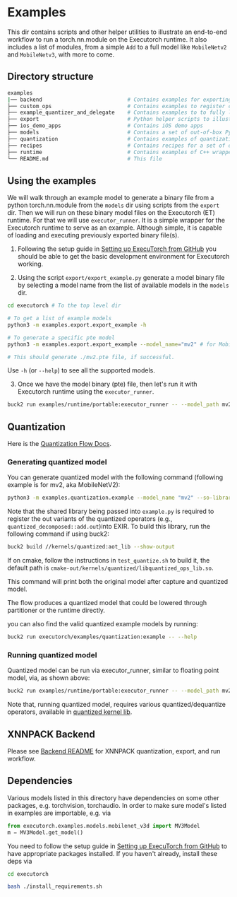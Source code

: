 # Examples

This dir contains scripts and other helper utilities to illustrate an end-to-end workflow to run a torch.nn.module on the Executorch runtime.
It also includes a list of modules, from a simple `Add` to a full model like `MobileNetv2` and `MobileNetv3`, with more to come.


## Directory structure
```bash
examples
|── backend                           # Contains examples for exporting delegate models and running them using custom executor runners
├── custom_ops                        # Contains examples to register custom operators into PyTorch as well as register its kernels into Executorch runtime
├── example_quantizer_and_delegate    # Contains examples to to fully lowered a MobileNetV2 model to the example backend with an example quantizer
├── export                            # Python helper scripts to illustrate export workflow
├── ios_demo_apps                     # Contains iOS demo apps
├── models                            # Contains a set of out-of-box PyTorch models
├── quantization                      # Contains examples of quantization workflow
├── recipes                           # Contains recipes for a set of demos
├── runtime                           # Contains examples of C++ wrapper around the ET runtime
└── README.md                         # This file
```

## Using the examples

We will walk through an example model to generate a binary file from a python torch.nn.module
from the `models` dir using scripts from the `export` dir. Then we will run on these binary
model files on the Executorch (ET) runtime. For that we will use `executor_runner`. It is a simple
wrapper for the Executorch runtime to serve as an example. Although simple, it is capable of loading
and executing previously exported binary file(s).


1. Following the setup guide in [Setting up ExecuTorch from GitHub](/docs/website/docs/tutorials/00_setting_up_executorch.md)
you should be able to get the basic development environment for Executorch working.

2. Using the script `export/export_example.py` generate a model binary file by selecting a
model name from the list of available models in the `models` dir.


```bash
cd executorch # To the top level dir

# To get a list of example models
python3 -m examples.export.export_example -h

# To generate a specific pte model
python3 -m examples.export.export_example --model_name="mv2" # for MobileNetv2

# This should generate ./mv2.pte file, if successful.
```

Use `-h` (or `--help`) to see all the supported models.

3. Once we have the model binary (pte) file, then let's run it with Executorch runtime using the `executor_runner`.

```bash
buck2 run examples/runtime/portable:executor_runner -- --model_path mv2.pte
```

## Quantization
Here is the [Quantization Flow Docs](/docs/website/docs/tutorials/quantization_flow.md).

### Generating quantized model

You can generate quantized model with the following command (following example is for mv2, aka MobileNetV2):
```bash
python3 -m examples.quantization.example --model_name "mv2" --so-library "<path/to/so/lib>" # for MobileNetv2
```

Note that the shared library being passed into `example.py` is required to register the out variants of the quantized operators (e.g., `quantized_decomposed::add.out`)into EXIR. To build this library, run the following command if using buck2:
```bash
buck2 build //kernels/quantized:aot_lib --show-output
```

If on cmake, follow the instructions in `test_quantize.sh` to build it, the default path is `cmake-out/kernels/quantized/libquantized_ops_lib.so`.

This command will print both the original model after capture and quantized model.

The flow produces a quantized model that could be lowered through partitioner or the runtime directly.


you can also find the valid quantized example models by running:
```bash
buck2 run executorch/examples/quantization:example -- --help
```

### Running quantized model

Quantized model can be run via executor_runner, similar to floating point model, via, as shown above:

```bash
buck2 run examples/runtime/portable:executor_runner -- --model_path mv2.pte
```

Note that, running quantized model, requires various quantized/dequantize operators, available in [quantized kernel lib](/kernels/quantized).

## XNNPACK Backend
Please see [Backend README](backend/README.md) for XNNPACK quantization, export, and run workflow.

## Dependencies

Various models listed in this directory have dependencies on some other packages, e.g. torchvision, torchaudio.
In order to make sure model's listed in examples are importable, e.g. via

```python
from executorch.examples.models.mobilenet_v3d import MV3Model
m = MV3Model.get_model()
```
You need to follow the setup guide in [Setting up ExecuTorch from GitHub](/docs/website/docs/tutorials/00_setting_up_executorch.md) to have appropriate packages installed. If you haven't already, install these deps via

```bash
cd executorch

bash ./install_requirements.sh
```
